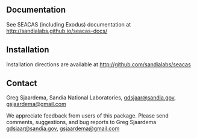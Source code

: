 ## Documentation
See SEACAS (including Exodus) documentation at http://sandialabs.github.io/seacas-docs/

## Installation
Installation directions are available at http://github.com/sandialabs/seacas

## Contact

Greg Sjaardema,
Sandia National Laboratories,
<gdsjaar@sandia.gov>, <gsjaardema@gmail.com>

We appreciate feedback from users of this package.  Please send
comments, suggestions, and bug reports to Greg Sjaardema
<gdsjaar@sandia.gov>, <gsjaardema@gmail.com>

